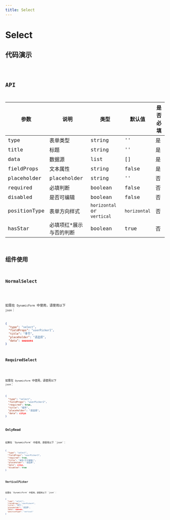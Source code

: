```yaml
---
title: Select
---
```


# Select

## 代码演示

<code src="./demo/index.tsx" />

## API

| 参数         | 说明                     | 类型                       | 默认值       | 是否必填 |
| ------------ | ------------------------ | -------------------------- | ------------ | -------- |
| type         | 表单类型                 | string                     | ''           | 是       |
| title        | 标题                     | string                     | ''           | 是       |
| data         | 数据源                   | list                       | []           | 是       |
| fieldProps   | 文本属性                 | string                     | false        | 是       |
| placeholder  | placeholder              | string                     | ''           | 否       |
| required     | 必填判断                 | boolean                    | false        | 否       |
| disabled     | 是否可编辑               | boolean                    | false        | 否       |
| positionType | 表单方向样式             | `horizontal` or `vertical` | `horizontal` | 否       |
| hasStar      | 必填项红\*展示与否的判断 | boolean                    | true         | 否       |

## 组件使用

### NormalSelect

<code src="./demo/normalSelect.tsx" />

如需在 `DynamicForm` 中使用，请使用以下 `json`：

```json
{
  "type": "select",
  "fieldProps": "userPicker1",
  "title": "季节",
  "placeholder": "请选择",
  "data": seasons
}
```

### RequiredSelect

<code src="./demo/requiredSelect.tsx">

如需在 `DynamicForm` 中使用，请使用以下 `json`：

```json
{
  "type": "select",
  "fieldProps": "userPicker2",
  "required": true,
  "title": "城市",
  "placeholder": "请选择",
  "data": citys
}
```

### OnlyRead

<code src="./demo/onlyRead.tsx">
如需在 `DynamicForm` 中使用，请使用以下 `json`：

```json
{
  "type": "select",
  "fieldProps": "userPicker3",
  "required": true,
  "title": "城市(不可编辑)",
  "placeholder": "请选择",
  "data": citys,
  "disabled": true
}
```

### VerticalPicker

<code src="./demo/verticalPicker.tsx" />
如需在 `DynamicForm` 中使用，请使用以下 `json`：

```json
{
  "type": "select",
  "fieldProps": "userPicker4",
  "title": "季节",
  "placeholder": "请选择",
  "data": seasons,
  "positionType": "vertical"
}
```
